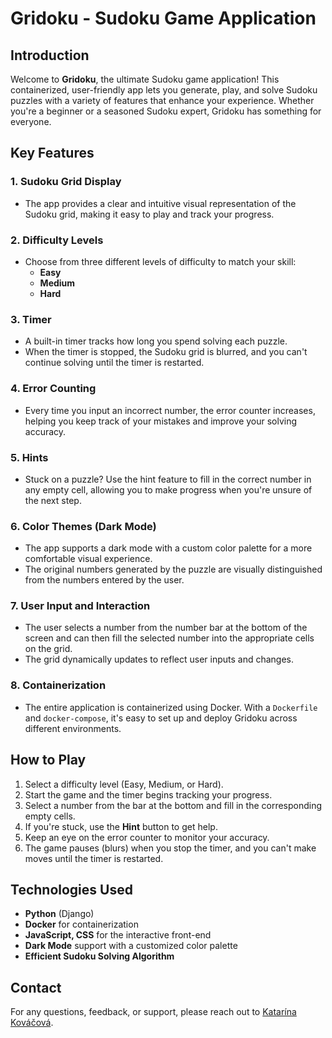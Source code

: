# Gridoku - Sudoku Game Application

## Introduction

Welcome to **Gridoku**, the ultimate Sudoku game application! This containerized, user-friendly app lets you generate, play, and solve Sudoku puzzles with a variety of features that enhance your experience. Whether you're a beginner or a seasoned Sudoku expert, Gridoku has something for everyone.

## Key Features

### 1. Sudoku Grid Display
- The app provides a clear and intuitive visual representation of the Sudoku grid, making it easy to play and track your progress.

### 2. Difficulty Levels
- Choose from three different levels of difficulty to match your skill:
  - **Easy**
  - **Medium**
  - **Hard**

### 3. Timer
- A built-in timer tracks how long you spend solving each puzzle.
- When the timer is stopped, the Sudoku grid is blurred, and you can't continue solving until the timer is restarted.

### 4. Error Counting
- Every time you input an incorrect number, the error counter increases, helping you keep track of your mistakes and improve your solving accuracy.

### 5. Hints
- Stuck on a puzzle? Use the hint feature to fill in the correct number in any empty cell, allowing you to make progress when you're unsure of the next step.

### 6. Color Themes (Dark Mode)
- The app supports a dark mode with a custom color palette for a more comfortable visual experience.
- The original numbers generated by the puzzle are visually distinguished from the numbers entered by the user.

### 7. User Input and Interaction
- The user selects a number from the number bar at the bottom of the screen and can then fill the selected number into the appropriate cells on the grid.
- The grid dynamically updates to reflect user inputs and changes.

### 8. Containerization
- The entire application is containerized using Docker. With a `Dockerfile` and `docker-compose`, it's easy to set up and deploy Gridoku across different environments.

## How to Play
1. Select a difficulty level (Easy, Medium, or Hard).
2. Start the game and the timer begins tracking your progress.
3. Select a number from the bar at the bottom and fill in the corresponding empty cells.
4. If you're stuck, use the **Hint** button to get help.
5. Keep an eye on the error counter to monitor your accuracy.
6. The game pauses (blurs) when you stop the timer, and you can't make moves until the timer is restarted.

## Technologies Used
- **Python** (Django)
- **Docker** for containerization
- **JavaScript, CSS** for the interactive front-end
- **Dark Mode** support with a customized color palette
- **Efficient Sudoku Solving Algorithm**

## Contact
For any questions, feedback, or support, please reach out to [Katarína Kováčová](mailto:katarinakovacova100@gmail.com).

